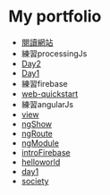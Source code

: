 # My portfolio
* [閱讀網站](https://afunpub.github.io/portfolio/sentiment "test")
* 練習processingJs
*  [Day2](https://afunpub.github.io/portfolio/processingjs/01.html)
*  [Day1](https://afunpub.github.io/portfolio/processingjs/anything.html)
* 練習firebase
 * [web-quickstart](https://afunpub.github.io/portfolio/firebase/web-quickstart/)
 * 練習angularJs
  * [view](https://afunpub.github.io/portfolio/angular/view.html)
  * [ngShow](https://afunpub.github.io/portfolio/angular/ngShow.html)
  * [ngRoute](https:/afunpub.github.io/portfolio/angular/ngRoute.html)
  * [ngModule](https://afunpub.github.io/portfolio/angular/ngModule.html)
  * [introFirebase](https://afunpub.github.io/portfolio/angular/introFirebase.html)
  * [helloworld](https://afunpub.github.io/portfolio/angular/hello-world.html)
  * [day1](https://afunpub.github.io/portfolio/angular/)
 * [society](https://afunpub.github.io/portfolio/firebase/society/public/)